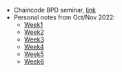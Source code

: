 
- Chaincode BPD seminar, [link](https://chaincode.gitbook.io/seminars/bitcoin-protocol-development)
- Personal notes from Oct/Nov 2022:
    - [Week1](Week1.md)
    - [Week2](Week1.md)
    - [Week3](Week1.md)
    - [Week4](Week1.md)
    - [Week5](Week1.md)
    - [Week6](Week1.md)